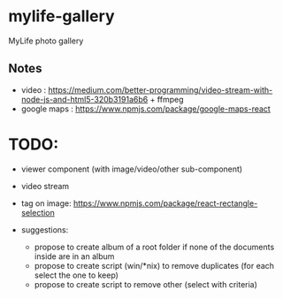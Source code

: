 # mylife-gallery
MyLife photo gallery

## Notes
 - video : https://medium.com/better-programming/video-stream-with-node-js-and-html5-320b3191a6b6 + ffmpeg
 - google maps : https://www.npmjs.com/package/google-maps-react

# TODO:
 - viewer component (with image/video/other sub-component)
 - video stream
 - tag on image: https://www.npmjs.com/package/react-rectangle-selection

 - suggestions:
   - propose to create album of a root folder if none of the documents inside are in an album <br/>
   - propose to create script (win/\*nix) to remove duplicates (for each select the one to keep) <br/>
   - propose to create script to remove other (select with criteria) <br/>

